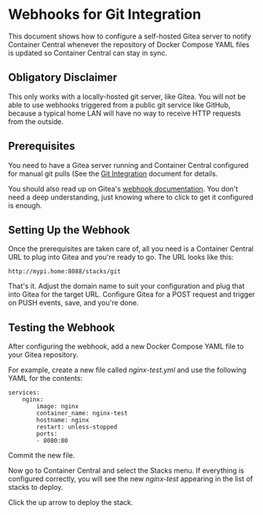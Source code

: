 # Webhooks for Git Integration
This document shows how to configure a self-hosted Gitea server to notify Container Central whenever the repository of Docker Compose YAML files is updated so Container Central can stay in sync.

## Obligatory Disclaimer
This only works with a locally-hosted git server, like Gitea. You will not be able to use webhooks triggered from a public git service like GitHub, because a typical home LAN will have no way to receive HTTP requests from the outside.

## Prerequisites
You need to have a Gitea server running and Container Central configured for manual git pulls (See the [Git Integration](Git-Integration.md) document for details.

You should also read up on Gitea's [webhook documentation](https://docs.gitea.io/en-us/webhooks/). You don't need a deep understanding, just knowing where to click to get it configured is enough.

## Setting Up the Webhook
Once the prerequisites are taken care of, all you need is a Container Central URL to plug into Gitea and you're ready to go. The URL looks like this:

```
http://mypi.home:8088/stacks/git
```

That's it. Adjust the domain name to suit your configuration and plug that into Gitea for the target URL. Configure Gitea for a POST request and trigger on PUSH events, save, and you're done.

## Testing the Webhook
After configuring the webhook, add a new Docker Compose YAML file to your Gitea repository.

For example, create a new file called _nginx-test.yml_ and use the following YAML for the contents:

```
services:
    nginx:
        image: nginx
        container_name: nginx-test
        hostname: nginx
        restart: unless-stopped
        ports:
        - 8080:80
```

Commit the new file.

Now go to Container Central and select the Stacks menu. If everything is configured correctly, you will see the new _nginx-test_ appearing in the list of stacks to deploy.

Click the up arrow to deploy the stack.
